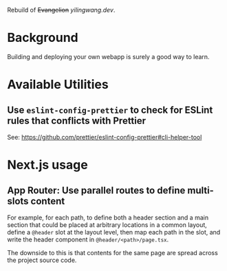 Rebuild of ~~Evangelion~~ *yilingwang.dev*.

# Background

Building and deploying your own webapp is surely a good way to learn.

# Available Utilities

## Use `eslint-config-prettier` to check for ESLint rules that conflicts with Prettier

See: https://github.com/prettier/eslint-config-prettier#cli-helper-tool

# Next.js usage

## App Router: Use parallel routes to define multi-slots content

For example, for each path, to define both a header section and a main section
that could be placed at arbitrary locations in a common layout, define a
`@header` slot at the layout level, then map each path in the slot, and write
the header component in `@header/<path>/page.tsx`.

The downside to this is that contents for the same page are spread across the
project source code.